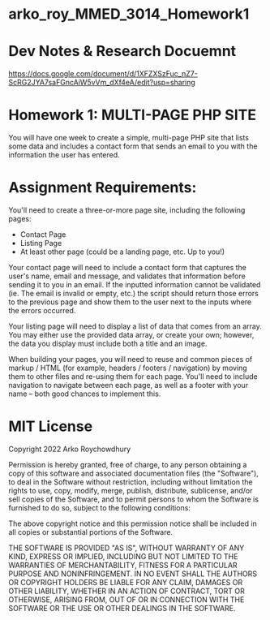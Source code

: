 # arko_roy_MMED_3014_Homework1

# Dev Notes & Research Docuemnt
https://docs.google.com/document/d/1XFZXSzFuc_nZ7-ScRG2JYA7saFGncAiW5vVm_dXf4eA/edit?usp=sharing

# Homework 1: MULTI-PAGE PHP SITE

You will have one week to create a simple, multi-page PHP site that lists some data and includes a contact form that sends an email to you with the information the user has entered.

# Assignment Requirements:

You'll need to create a three-or-more page site, including the following pages:

- Contact Page
- Listing Page
- At least other page (could be a landing page, etc. Up to you!)

Your contact page will need to include a contact form that captures the user's name, email and message, and validates that information before sending it to you in an email. If the inputted information cannot be validated (ie. The email is invalid or empty, etc.) the script should return those errors to the previous page and show them to the user next to the inputs where the errors occurred.

Your listing page will need to display a list of data that comes from an array. You may either use the provided data array, or create your own; however, the data you display must include both a title and an image.

When building your pages, you will need to reuse and common pieces of markup / HTML (for example, headers / footers / navigation) by moving them to other files and re-using them for each page. You'll need to include navigation to navigate between each page, as well as a footer with your name – both good chances to implement this.

# MIT License

Copyright 2022 Arko Roychowdhury

Permission is hereby granted, free of charge, to any person obtaining a copy of this software and associated documentation files (the "Software"), to deal in the Software without restriction, including without limitation the rights to use, copy, modify, merge, publish, distribute, sublicense, and/or sell copies of the Software, and to permit persons to whom the Software is furnished to do so, subject to the following conditions:

The above copyright notice and this permission notice shall be included in all copies or substantial portions of the Software.

THE SOFTWARE IS PROVIDED "AS IS", WITHOUT WARRANTY OF ANY KIND, EXPRESS OR IMPLIED, INCLUDING BUT NOT LIMITED TO THE WARRANTIES OF MERCHANTABILITY, FITNESS FOR A PARTICULAR PURPOSE AND NONINFRINGEMENT. IN NO EVENT SHALL THE AUTHORS OR COPYRIGHT HOLDERS BE LIABLE FOR ANY CLAIM, DAMAGES OR OTHER LIABILITY, WHETHER IN AN ACTION OF CONTRACT, TORT OR OTHERWISE, ARISING FROM, OUT OF OR IN CONNECTION WITH THE SOFTWARE OR THE USE OR OTHER DEALINGS IN THE SOFTWARE.
